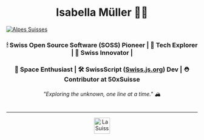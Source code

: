 <h1 align=center>Isabella Müller 👩‍🚀</h1>
<a href="https://mullerisabella.github.io">
  <img align=center src="https://images.unsplash.com/photo-1503079789711-148472409b63" alt="Alpes Suisses" href="https://MullerIsabella.github.io">
</a>
<br>

<h3 align=center>🕯 Swiss Open Source Software (SOSS) Pioneer | 🚀 Tech Explorer | 🍫 Swiss Innovator |</h3>

<h3 align=center>🌌 Space Enthusiast | 🛠 SwissScript (<a href="https://swiss.js.org">Swiss.js.org</a>) Dev | ⛑️ Contributor at 50xSuisse</h3>

<h6 align=center>"Exploring the unknown, one line at a time." 🏔️</h6>

---

<p align="center">
  <a href="https://mullerisabella.github.io">
    <img src="https://upload.wikimedia.org/wikipedia/commons/c/c8/Twemoji12_1f1e8-1f1ed.svg" alt="La Suisse" width="42.4">
  </a>
</p>
